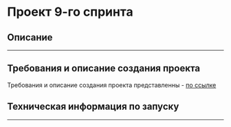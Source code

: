 # Проект 9-го спринта
## Описание

---

## Требования и описание создания проекта
Требования и описание создания проекта представленны - [по ссылке]()

## Техническая информация по запуску

---